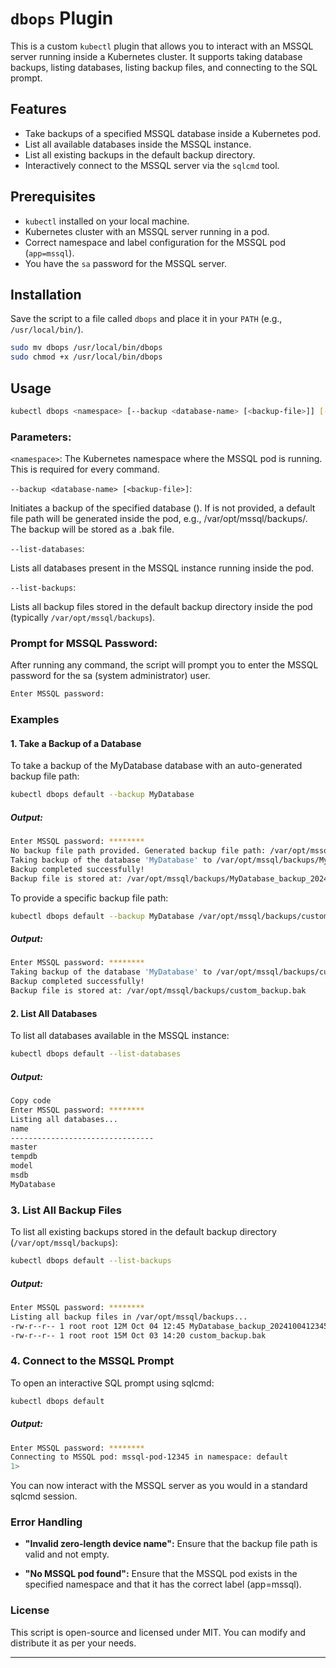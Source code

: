 # `dbops` Plugin

This is a custom `kubectl` plugin that allows you to interact with an MSSQL server running inside a Kubernetes cluster. It supports taking database backups, listing databases, listing backup files, and connecting to the SQL prompt.

## Features

- Take backups of a specified MSSQL database inside a Kubernetes pod.
- List all available databases inside the MSSQL instance.
- List all existing backups in the default backup directory.
- Interactively connect to the MSSQL server via the `sqlcmd` tool.

## Prerequisites

- `kubectl` installed on your local machine.
- Kubernetes cluster with an MSSQL server running in a pod.
- Correct namespace and label configuration for the MSSQL pod (`app=mssql`).
- You have the `sa` password for the MSSQL server.

## Installation

Save the script to a file called `dbops` and place it in your `PATH` (e.g., `/usr/local/bin/`).

```bash
sudo mv dbops /usr/local/bin/dbops
sudo chmod +x /usr/local/bin/dbops
```

## Usage

```bash
kubectl dbops <namespace> [--backup <database-name> [<backup-file>]] [--list-databases] [--list-backups]
```

### Parameters:

`<namespace>`: The Kubernetes namespace where the MSSQL pod is running. This is required for every command.

`--backup <database-name> [<backup-file>]`:

Initiates a backup of the specified database (<database-name>).
If <backup-file> is not provided, a default file path will be generated inside the pod, e.g., /var/opt/mssql/backups/.
The backup will be stored as a .bak file.

`--list-databases`:

Lists all databases present in the MSSQL instance running inside the pod.

`--list-backups`:

Lists all backup files stored in the default backup directory inside the pod (typically `/var/opt/mssql/backups`).

### Prompt for MSSQL Password:

After running any command, the script will prompt you to enter the MSSQL password for the sa (system administrator) user.

```bash
Enter MSSQL password:
```

### Examples

#### 1. Take a Backup of a Database

To take a backup of the MyDatabase database with an auto-generated backup file path:

```bash
kubectl dbops default --backup MyDatabase
```

##### Output:

```bash
Enter MSSQL password: ********
No backup file path provided. Generated backup file path: /var/opt/mssql/backups/MyDatabase_backup_20241004123456.bak
Taking backup of the database 'MyDatabase' to /var/opt/mssql/backups/MyDatabase_backup_20241004123456.bak...
Backup completed successfully!
Backup file is stored at: /var/opt/mssql/backups/MyDatabase_backup_20241004123456.bak
```

To provide a specific backup file path:

```bash
kubectl dbops default --backup MyDatabase /var/opt/mssql/backups/custom_backup.bak
```

##### Output:

```bash
Enter MSSQL password: ********
Taking backup of the database 'MyDatabase' to /var/opt/mssql/backups/custom_backup.bak...
Backup completed successfully!
Backup file is stored at: /var/opt/mssql/backups/custom_backup.bak
```

#### 2. List All Databases

To list all databases available in the MSSQL instance:

```bash
kubectl dbops default --list-databases
```

##### Output:

```bash
Copy code
Enter MSSQL password: ********
Listing all databases...
name
--------------------------------
master
tempdb
model
msdb
MyDatabase
```

### 3. List All Backup Files

To list all existing backups stored in the default backup directory (`/var/opt/mssql/backups`):

```bash
kubectl dbops default --list-backups
```

##### Output:

```bash
Enter MSSQL password: ********
Listing all backup files in /var/opt/mssql/backups...
-rw-r--r-- 1 root root 12M Oct 04 12:45 MyDatabase_backup_20241004123456.bak
-rw-r--r-- 1 root root 15M Oct 03 14:20 custom_backup.bak
```

### 4. Connect to the MSSQL Prompt

To open an interactive SQL prompt using sqlcmd:

```bash
kubectl dbops default
```

##### Output:

```bash
Enter MSSQL password: ********
Connecting to MSSQL pod: mssql-pod-12345 in namespace: default
1>
```

You can now interact with the MSSQL server as you would in a standard sqlcmd session.


### Error Handling


- **"Invalid zero-length device name":** Ensure that the backup file path is valid and not empty.

- **"No MSSQL pod found":** Ensure that the MSSQL pod exists in the specified namespace and that it has the correct label (app=mssql).


### License

This script is open-source and licensed under MIT. You can modify and distribute it as per your needs.

---



